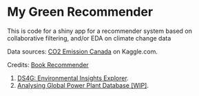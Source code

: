 # My Green Recommender

This is code for a shiny app for a recommender system based on collaborative filtering, and/or EDA on climate change data

Data sources: [CO2 Emission Canada](https://www.kaggle.com/debajyotipodder/co2-emission-by-vehicles?select=CO2+Emissions_Canada.csv) on Kaggle.com.

Credits:
[Book Recommender](https://www.kaggle.com/philippsp/book-recommender-collaborative-filtering-shiny)
1. [DS4G: Environmental Insights Explorer](https://www.kaggle.com/c/ds4g-environmental-insights-explorer/data).
2. [Analysing Global Power Plant Database [WIP]](https://www.kaggle.com/gabrieltamayo/analysing-global-power-plant-database-wip).
